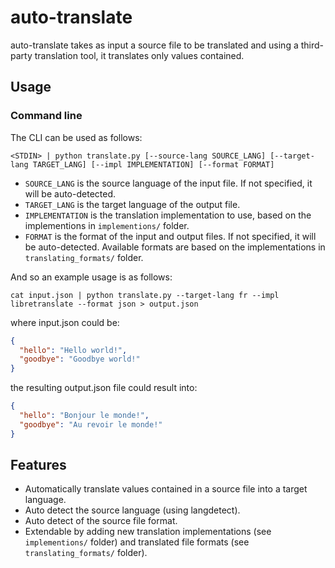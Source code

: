 
# auto-translate

auto-translate takes as input a source file to be translated and using a third-party translation tool,
it translates only values contained.

## Usage

### Command line

The CLI can be used as follows:

```
<STDIN> | python translate.py [--source-lang SOURCE_LANG] [--target-lang TARGET_LANG] [--impl IMPLEMENTATION] [--format FORMAT]
```

- `SOURCE_LANG` is the source language of the input file. If not specified, it will be auto-detected.
- `TARGET_LANG` is the target language of the output file.
- `IMPLEMENTATION` is the translation implementation to use, based on the implementions in `implementions/` folder.
- `FORMAT` is the format of the input and output files. If not specified, it will be auto-detected. Available formats are based on the implementations in `translating_formats/` folder.

And so an example usage is as follows:

```
cat input.json | python translate.py --target-lang fr --impl libretranslate --format json > output.json
```

where input.json could be:

```json
{
  "hello": "Hello world!",
  "goodbye": "Goodbye world!"
}
```

the resulting output.json file could result into:

```json
{
  "hello": "Bonjour le monde!",
  "goodbye": "Au revoir le monde!"
}
```

## Features

- Automatically translate values contained in a source file into a target language.
- Auto detect the source language (using langdetect).
- Auto detect of the source file format.
- Extendable by adding new translation implementations (see `implementions/` folder) and translated file formats (see `translating_formats/` folder).
